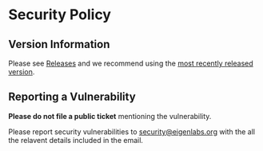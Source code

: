 # Security Policy

## Version Information

Please see [Releases](https://github.com/Layr-Labs/eigenda/releases) and we recommend using the [most recently released version](https://github.com/Layr-Labs/eigenda/releases/latest).


## Reporting a Vulnerability

**Please do not file a public ticket** mentioning the vulnerability.

Please report security vulnerabilities to security@eigenlabs.org with the all the relavent details included in the email.

